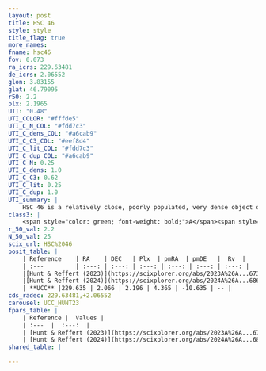 ```yaml
---
layout: post
title: HSC 46
style: style
title_flag: true
more_names: 
fname: hsc46
fov: 0.073
ra_icrs: 229.63481
de_icrs: 2.06552
glon: 3.83155
glat: 46.79095
r50: 2.2
plx: 2.1965
UTI: "0.48"
UTI_COLOR: "#fffde5"
UTI_C_N_COL: "#fdd7c3"
UTI_C_dens_COL: "#a6cab9"
UTI_C_C3_COL: "#eef8d4"
UTI_C_lit_COL: "#fdd7c3"
UTI_C_dup_COL: "#a6cab9"
UTI_C_N: 0.25
UTI_C_dens: 1.0
UTI_C_C3: 0.62
UTI_C_lit: 0.25
UTI_C_dup: 1.0
UTI_summary: |
    HSC 46 is a relatively close, poorly populated, very dense object of intermediate C3 quality. It was recently reported in the literature.
class3: |
    <span style="color: green; font-weight: bold;">A</span><span style="color: red; font-weight: bold;">C</span>
r_50_val: 2.2
N_50_val: 25
scix_url: HSC%2046
posit_table: |
    | Reference    | RA    | DEC   | Plx  | pmRA  | pmDE   |  Rv  |
    | :---         | :---: | :---: | :---: | :---: | :---: | :---: |
    |[Hunt & Reffert (2023)](https://scixplorer.org/abs/2023A%26A...673A.114H) | 229.611 | 2.05 | 2.451 | 4.331 | -10.575 | -- |
    |[Hunt & Reffert (2024)](https://scixplorer.org/abs/2024A%26A...686A..42H) | 229.611 | 2.05 | 2.451 | 4.331 | -10.575 | -- |
    | **UCC** |229.635 | 2.066 | 2.196 | 4.365 | -10.635 | -- | 
cds_radec: 229.63481,+2.06552
carousel: UCC_HUNT23
fpars_table: |
    | Reference |  Values |
    | :---  |  :---:  |
    | [Hunt & Reffert (2023)](https://scixplorer.org/abs/2023A%26A...673A.114H) | `AV50=6.046, diffAV50=1.366, MOD50=8.211, logAge50=9.634` |
    | [Hunt & Reffert (2024)](https://scixplorer.org/abs/2024A%26A...686A..42H) | `MassJ=135.593` |
shared_table: |
    
---
```

